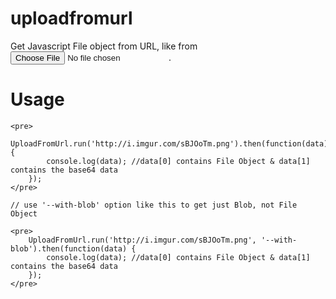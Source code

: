 # uploadfromurl

Get Javascript File object from URL, like from <input type="file">.

# Usage
  
  	<pre>
  		UploadFromUrl.run('http://i.imgur.com/sBJOoTm.png').then(function(data) {
			console.log(data); //data[0] contains File Object & data[1] contains the base64 data
		});
	</pre>
	
	// use '--with-blob' option like this to get just Blob, not File Object
	
	<pre>
		UploadFromUrl.run('http://i.imgur.com/sBJOoTm.png', '--with-blob').then(function(data) {
			console.log(data); //data[0] contains File Object & data[1] contains the base64 data
		});
	</pre>
  </pre>
